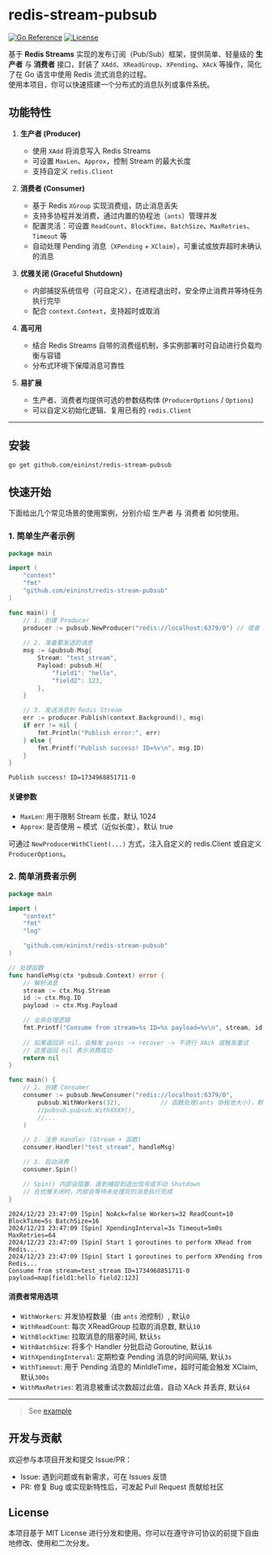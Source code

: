# redis-stream-pubsub

[![Go Reference](https://pkg.go.dev/badge/github.com/eininst/redis-stream-pubsub.svg)](https://pkg.go.dev/github.com/eininst/redis-stream-pubsub)
[![License](https://img.shields.io/github/license/eininst/redis-stream-pubsub.svg)](LICENSE)

基于 **Redis Streams** 实现的发布订阅（Pub/Sub）框架，提供简单、轻量级的 **生产者** 与 **消费者** 接口，封装了 `XAdd`、`XReadGroup`、`XPending`、`XAck` 等操作，简化了在 Go 语言中使用 Redis 流式消息的过程。  
使用本项目，你可以快速搭建一个分布式的消息队列或事件系统。

## 功能特性

1. **生产者 (Producer)**
    - 使用 `XAdd` 将消息写入 Redis Streams
    - 可设置 `MaxLen`、`Approx`，控制 Stream 的最大长度
    - 支持自定义 `redis.Client`

2. **消费者 (Consumer)**
    - 基于 Redis `XGroup` 实现消费组，防止消息丢失
    - 支持多协程并发消费，通过内置的协程池（`ants`）管理并发
    - 配置灵活：可设置 `ReadCount`、`BlockTime`、`BatchSize`、`MaxRetries`、`Timeout` 等
    - 自动处理 Pending 消息（`XPending` + `XClaim`），可重试或放弃超时未确认的消息

3. **优雅关闭 (Graceful Shutdown)**
    - 内部捕捉系统信号（可自定义），在进程退出时，安全停止消费并等待任务执行完毕
    - 配合 `context.Context`，支持超时或取消

4. **高可用**
    - 结合 Redis Streams 自带的消费组机制，多实例部署时可自动进行负载均衡与容错
    - 分布式环境下保障消息可靠性

5. **易扩展**
    - 生产者、消费者均提供可选的参数结构体 (`ProducerOptions` / `Options`)
    - 可以自定义初始化逻辑、复用已有的 `redis.Client`

---

## 安装

```bash
go get github.com/eininst/redis-stream-pubsub
```


## 快速开始
下面给出几个常见场景的使用案例，分别介绍 生产者 与 消费者 如何使用。

### 1. 简单生产者示例

```go
package main

import (
    "context"
    "fmt"
    "github.com/eininst/redis-stream-pubsub"
)

func main() {
    // 1. 创建 Producer
    producer := pubsub.NewProducer("redis://localhost:6379/0") // 或者 NewProducerWithClient(...)
    
    // 2. 准备要发送的消息
    msg := &pubsub.Msg{
        Stream: "test_stream",
        Payload: pubsub.H{
            "field1": "hello",
            "field2": 123,
        },
    }

    // 3. 发送消息到 Redis Stream
    err := producer.Publish(context.Background(), msg)
    if err != nil {
        fmt.Println("Publish error:", err)
    } else {
        fmt.Printf("Publish success! ID=%v\n", msg.ID)
    }
}
```

```text
Publish success! ID=1734968851711-0
```

#### 关键参数
* `MaxLen`: 用于限制 Stream 长度，默认 1024
* `Approx`: 是否使用 ~ 模式（近似长度），默认 true

可通过 `NewProducerWithClient(...)` 方式，注入自定义的 redis.Client 或自定义 `ProducerOptions`。

### 2. 简单消费者示例
```go
package main

import (
    "context"
    "fmt"
    "log"

    "github.com/eininst/redis-stream-pubsub"
)

// 处理函数
func handleMsg(ctx *pubsub.Context) error {
    // 解析消息
    stream := ctx.Msg.Stream
    id := ctx.Msg.ID
    payload := ctx.Msg.Payload

    // 业务处理逻辑
    fmt.Printf("Consume from stream=%s ID=%s payload=%v\n", stream, id, payload)
    
    // 如果返回非 nil，会触发 panic -> recover -> 不进行 XAck 或触发重试
    // 这里返回 nil 表示消费成功
    return nil
}

func main() {
    // 1. 创建 Consumer
    consumer := pubsub.NewConsumer("redis://localhost:6379/0",
        pubsub.WithWorkers(32),           // 函数处理(ants 协程池大小)，默认0不限制
        //pubsub.pubsub.WithXXXX(), 
        //...
    )

    // 2. 注册 Handler (Stream + 函数)
    consumer.Handler("test_stream", handleMsg)

    // 3. 启动消费
    consumer.Spin()

    // Spin() 内部会阻塞，直到捕捉到退出信号或手动 Shutdown
    // 在优雅关闭时，内部会等待未处理完的消息执行完成
}
```

```text
2024/12/23 23:47:09 [Spin] NoAck=false Workers=32 ReadCount=10 BlockTime=5s BatchSize=16
2024/12/23 23:47:09 [Spin] XpendingInterval=3s Timeout=5m0s MaxRetries=64
2024/12/23 23:47:09 [Spin] Start 1 goroutines to perform XRead from Redis...
2024/12/23 23:47:09 [Spin] Start 1 goroutines to perform XPending from Redis...
Consume from stream=test_stream ID=1734968851711-0 payload=map[field1:hello field2:123]
```

#### 消费者常用选项
* `WithWorkers`: 并发协程数量（由 `ants` 池控制）, 默认`0`
* `WithReadCount`: 每次 XReadGroup 拉取的消息数, 默认`10`
* `WithBlockTime`: 拉取消息的阻塞时间, 默认`5s`
* `WithBatchSize`: 将多个 Handler 分批启动 Goroutine, 默认`16`
* `WithXpendingInterval`: 定期检查 Pending 消息的时间间隔, 默认`3s`
* `WithTimeout`: 用于 Pending 消息的 MinIdleTime，超时可能会触发 XClaim, 默认`300s`
* `WithMaxRetries`: 若消息被重试次数超过此值，自动 XAck 并丢弃, 默认`64`

***

> See [example](/example)

## 开发与贡献
欢迎参与本项目开发和提交 Issue/PR：

* Issue: 遇到问题或有新需求，可在 Issues 反馈
* PR: 修复 Bug 或实现新特性后，可发起 Pull Request 贡献给社区


## License
本项目基于 MIT License 进行分发和使用。你可以在遵守许可协议的前提下自由地修改、使用和二次分发。